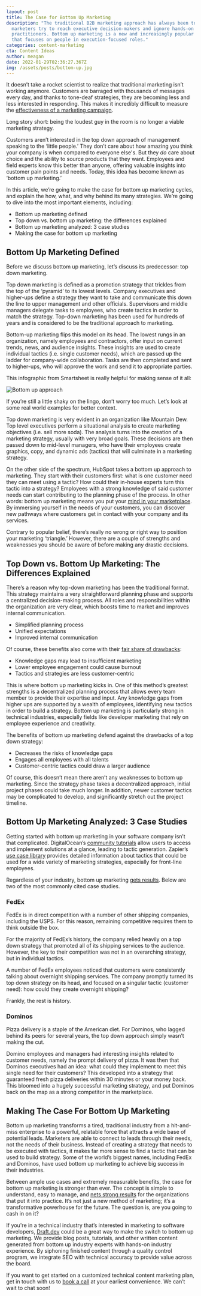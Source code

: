 ```yaml
---
layout: post
title: The Case for Bottom Up Marketing
description: "The traditional B2B marketing approach has always been top-down:
  marketers try to reach executive decision-makers and ignore hands-on
  practitioners. Bottom up marketing is a new and increasingly popular approach
  that focuses on people in execution-focused roles."
categories: content-marketing
cta: Content Ideas
author: meagan
date: 2022-01-29T02:36:27.367Z
img: /assets/posts/bottom-up.jpg
---
```

It doesn’t take a rocket scientist to realize that traditional marketing isn’t working anymore. Customers are barraged with thousands of messages every day, and thanks to tone-deaf strategies, they are becoming less and less interested in responding. This makes it incredibly difficult to measure the [effectiveness of a marketing campaign](https://www.marketingweek.com/marketing-needs-to-take-a-bottom-up-approach/).

Long story short: being the loudest guy in the room is no longer a viable marketing strategy.

Customers aren’t interested in the top down approach of management speaking to the ‘little people.’ They don’t care about how amazing you think your company is when compared to everyone else's. But they *do* care about choice and the ability to source products that they want. Employees and field experts know this better than anyone, offering valuable insights into customer pain points and needs. Today, this idea has become known as ‘bottom up marketing.’

In this article, we’re going to make the case for bottom up marketing cycles, and explain the how, what, and why behind its many strategies. We’re going to dive into the most important elements, including:

* Bottom up marketing defined
* Top down vs. bottom up marketing: the differences explained
* Bottom up marketing analyzed: 3 case studies
* Making the case for bottom up marketing

## Bottom Up Marketing Defined

Before we discuss bottom up marketing, let’s discuss its predecessor: top down marketing.

Top down marketing is defined as a promotion strategy that trickles from the top of the ‘pyramid’ to its lowest levels. Company executives and higher-ups define a strategy they want to take and communicate this down the line to upper management and other officials. Supervisors and middle managers delegate tasks to employees, who create tactics in order to match the strategy. Top-down marketing has been used for hundreds of years and is considered to be the traditional approach to marketing.

Bottom-up marketing flips this model on its head. The lowest rungs in an organization, namely employees and contractors, offer input on current trends, news, and audience insights. These insights are used to create individual tactics (i.e. single customer needs), which are passed up the ladder for company-wide collaboration. Tasks are then completed and sent to higher-ups, who will approve the work and send it to appropriate parties.

This infographic from Smartsheet is really helpful for making sense of it all:

![Bottom up approach](https://i.imgur.com/u4D3mMU.png)

If you’re still a little shaky on the lingo, don’t worry too much. Let’s look at some real world examples for better context.

Top down marketing is very evident in an organization like Mountain Dew. Top level executives perform a situational analysis to create marketing objectives (i.e. sell more soda). The analysis turns into the creation of a marketing strategy, usually with very broad goals. These decisions are then passed down to mid-level managers, who have their employees create graphics, copy, and dynamic ads (tactics) that will culminate in a marketing strategy.

On the other side of the spectrum, HubSpot takes a bottom up approach to marketing. They start with their customers first: what is one customer need they can meet using a tactic? How could their in-house experts turn this tactic into a strategy? Employees with a strong knowledge of said customer needs can start contributing to the planning phase of the process. In other words: bottom up marketing means you put your [mind in your marketplace](https://public.summaries.com/files/1-page-summary/bottom-up-marketing.pdf). By immersing yourself in the needs of your customers, you can discover new pathways where customers get in contact with your company and its services.

Contrary to popular belief, there’s really no wrong or right way to position your marketing ‘triangle.’ However, there are a couple of strengths and weaknesses you should be aware of before making any drastic decisions.

## Top Down vs. Bottom Up Marketing: The Differences Explained

There’s a reason why top-down marketing has been the traditional format. This strategy maintains a very straightforward planning phase and supports a centralized decision-making process. All roles and responsibilities within the organization are very clear, which boosts time to market and improves internal communication.

* Simplified planning process
* Unified expectations
* Improved internal communication

Of course, these benefits also come with their [fair share of drawbacks](https://www.clarizen.com/top-down-vs-bottom-up-approaches-which-is-right-for-you/?cn-reloaded=1):

* Knowledge gaps may lead to insufficient marketing
* Lower employee engagement could cause burnout
* Tactics and strategies are less customer-centric

This is where bottom up marketing kicks in. One of this method’s greatest strengths is a decentralized planning process that allows every team member to provide their expertise and input. Any knowledge gaps from higher ups are supported by a wealth of employees, identifying new tactics in order to build a strategy. Bottom up marketing is particularly strong in technical industries, especially fields like developer marketing that rely on employee experience and creativity.

The benefits of bottom up marketing defend against the drawbacks of a top down strategy:

* Decreases the risks of knowledge gaps
* Engages all employees with all talents
* Customer-centric tactics could draw a larger audience

Of course, this doesn’t mean there aren’t any weaknesses to bottom up marketing. Since the strategy phase takes a decentralized approach, initial project phases could take much longer. In addition, newer customer tactics may be complicated to develop, and significantly stretch out the project timeline.

## Bottom Up Marketing Analyzed: 3 Case Studies

Getting started with bottom up marketing in your software company isn’t that complicated. DigitalOcean’s [community tutorials](https://www.digitalocean.com/community/tutorials) allow users to access and implement solutions at a glance, leading to tactic generation. Zapier’s [use case library](https://zapier.com/explore) provides detailed information about tactics that could be used for a wide variety of marketing strategies, especially for front-line employees.

Regardless of your industry, bottom up marketing [gets results](https://smallbusiness.chron.com/bottomup-marketing-strategy-46641.html). Below are two of the most commonly cited case studies.

### FedEx

FedEx is in direct competition with a number of other shipping companies, including the USPS. For this reason, remaining competitive requires them to think outside the box. 

For the majority of FedEx’s history, the company relied heavily on a top down strategy that promoted all of its shipping services to the audience. However, the key to their competition was not in an overarching strategy, but in individual tactics.

A number of FedEx employees noticed that customers were consistently talking about overnight shipping services. The company promptly turned its top down strategy on its head, and focused on a singular tactic (customer need): how could they create overnight shipping? 

Frankly, the rest is history.

### Dominos

Pizza delivery is a staple of the American diet. For Dominos, who lagged behind its peers for several years, the top down approach simply wasn’t making the cut. 

Domino employees and managers had interesting insights related to customer needs, namely the prompt delivery of pizza. It was then that Dominos executives had an idea: what could they implement to meet this single need for their customers? This developed into a strategy that guaranteed fresh pizza deliveries within 30 minutes or your money back. This bloomed into a hugely successful marketing strategy, and put Dominos back on the map as a strong competitor in the marketplace.

## Making The Case For Bottom Up Marketing

Bottom up marketing transforms a tired, traditional industry from a hit-and-miss enterprise to a powerful, relatable force that attracts a wide base of potential leads. Marketers are able to connect to leads through their needs, not the needs of their business. Instead of creating a strategy that needs to be executed with tactics, it makes far more sense to find a tactic that can be used to build strategy. Some of the world’s biggest names, including FedEx and Dominos, have used bottom up marketing to achieve big success in their industries.

Between ample use cases and extremely measurable benefits, the case for bottom up marketing is stronger than ever. The concept is simple to understand, easy to manage, and [nets strong results](https://www.marketingweek.com/marketing-needs-to-take-a-bottom-up-approach/) for the organizations that put it into practice. It’s not just a new method of marketing; it’s a transformative powerhouse for the future. The question is, are you going to cash in on it?

If you're in a technical industry that’s interested in marketing to software developers, [Draft.dev](https://www.draft.dev) could be a great way to make the switch to bottom up marketing. We provide blog posts, tutorials, and other written content generated from bottom up industry experts with hands-on industry experience. By siphoning finished content through a quality control program, we integrate SEO with technical accuracy to provide value across the board. 

If you want to get started on a customized technical content marketing plan, get in touch with us to [book a call](https://draft.dev/) at your earliest convenience. We can’t wait to chat soon!